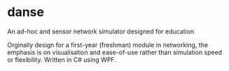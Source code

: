 # danse
An ad-hoc and sensor network simulator designed for education

Orginally design for a first-year (freshman) module in networking, the emphasis is on 
visualisation and ease-of-use rather than simulation speed or flexibility.  Written 
in C# using WPF.

